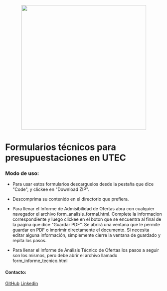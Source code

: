 <div align="center">
    <img src="https://www.smarttalent.uy/innovaportal/file/55089/1/utec.png" width="400px">
</div>

# Formularios técnicos para presupuestaciones en UTEC

### Modo de uso:
* Para usar estos formularios descarguelos desde la pestaña que dice "Code", y clickee en "Download ZIP".

* Descomprima su contenido en el directorio que prefiera.

* Para llenar el Informe de Admisibilidad de Ofertas abra con cualquier navegador el archivo form_analisis_formal.html. Complete la informacion correspondiente y luego clickee en el boton que se encuentra al final de la pagina que dice "Guardar PDF". Se abrirá una ventana que le permite guardar en PDF o imprimir directamente el documento. Si necesita editar alguna información, simplemente cierre la ventana de guardado y repita los pasos.

* Para llenar el Informe de Análisis Técnico de Ofertas los pasos a seguir son los mismos, pero debe abrir el archivo llamado form_informe_tecnico.html

#### Contacto:
[GitHub](https://github.com/Lunerio)
[Linkedin](https://linkedin.com/in/lunerio)
